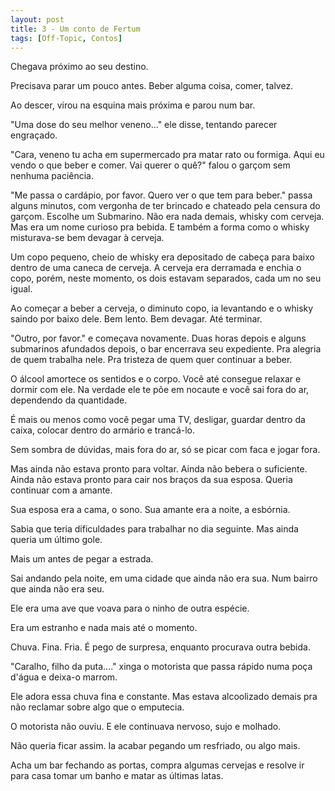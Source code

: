 ```yaml
---
layout: post
title: 3 - Um conto de Fertum
tags: [Off-Topic, Contos]
---
```


Chegava próximo ao seu destino. 


Precisava parar um pouco antes. Beber alguma coisa, comer, talvez. 


Ao descer, virou na esquina mais próxima e parou num bar. 


"Uma dose do seu melhor veneno..." ele disse, tentando parecer engraçado. 


"Cara, veneno tu acha em supermercado pra matar rato ou formiga. Aqui eu vendo o que beber e comer. Vai querer o quê?" falou o garçom sem nenhuma paciência. 


"Me passa o cardápio, por favor. Quero ver o que tem para beber." passa alguns minutos, com vergonha de ter brincado e chateado pela censura do garçom. Escolhe um Submarino. Não era nada demais, whisky com cerveja. Mas era um nome curioso pra bebida. E também a forma como o whisky misturava-se bem devagar à cerveja. 


Um copo pequeno, cheio de whisky era depositado de cabeça para baixo dentro de uma caneca de cerveja. A cerveja era derramada e enchia o copo, porém, neste momento, os dois estavam separados, cada um no seu igual. 


Ao começar a beber a cerveja, o diminuto copo, ia levantando e o whisky saindo por baixo dele. Bem lento. Bem devagar. Até terminar. 


"Outro, por favor." e começava novamente. Duas horas depois e alguns submarinos afundados depois, o bar encerrava seu expediente. Pra alegria de quem trabalha nele. Pra tristeza de quem quer continuar a beber. 


O álcool amortece os sentidos e o corpo. Você até consegue relaxar e dormir com ele. Na verdade ele te põe em nocaute e você sai fora do ar, dependendo da quantidade. 


É mais ou menos como você pegar uma TV, desligar, guardar dentro da caixa, colocar dentro do armário e trancá-lo. 


Sem sombra de dúvidas, mais fora do ar, só se picar com faca e jogar fora. 


Mas ainda não estava pronto para voltar. Ainda não bebera o suficiente. Ainda não estava pronto para cair nos braços da sua esposa. Queria continuar com a amante. 


Sua esposa era a cama, o sono. Sua amante era a noite, a esbórnia. 


Sabia que teria dificuldades para trabalhar no dia seguinte. Mas ainda queria um último gole. 


Mais um antes de pegar a estrada. 


Sai andando pela noite, em uma cidade que ainda não era sua. Num bairro que ainda não era seu. 


Ele era uma ave que voava para o ninho de outra espécie. 


Era um estranho e nada mais até o momento. 


Chuva. Fina. Fria. É pego de surpresa, enquanto procurava outra bebida. 


"Caralho, filho da puta...." xinga o motorista que passa rápido numa poça d'água e deixa-o marrom. 


Ele adora essa chuva fina e constante. Mas estava alcoolizado demais pra não reclamar sobre algo que o emputecia. 


O motorista não ouviu. E ele continuava nervoso, sujo e molhado. 


Não queria ficar assim. Ia acabar pegando um resfriado, ou algo mais. 


Acha um bar fechando as portas, compra algumas cervejas e resolve ir para casa tomar um banho e matar as últimas latas.



